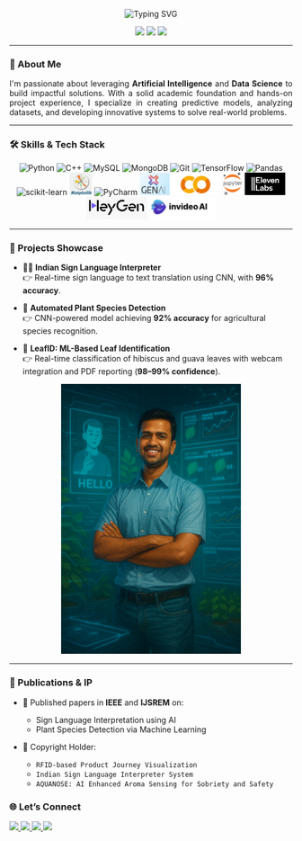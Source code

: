 
<!-- Typing Animation Header -->
<p align="center">
  <img src="https://readme-typing-svg.herokuapp.com?font=Orbitron&size=24&duration=3000&pause=1000&color=00008B&center=true&vCenter=true&width=800&lines=Soham+Nilesh+Vaidya+-+ML+Developer+%26+Researcher;Crafting+the+future+with+Machine+Learning" alt="Typing SVG">
</p>



<p align="center">
  <img src="https://img.shields.io/badge/Machine%20Learning-Expert-brightgreen?style=for-the-badge&logo=scikit-learn&logoColor=white" />
  <img src="https://img.shields.io/badge/Data%20Science-Professional-blue?style=for-the-badge&logo=pandas&logoColor=white" />
  <img src="https://img.shields.io/badge/Generative%20AI-Creative-purple?style=for-the-badge&logo=openai&logoColor=white" />
</p>

---

### 🧠 About Me  
<p align="justify">
I'm passionate about leveraging <strong>Artificial Intelligence</strong> and <strong>Data Science</strong> to build impactful solutions. With a solid academic foundation and hands-on project experience, I specialize in creating predictive models, analyzing datasets, and developing innovative systems to solve real-world problems.
</p>

---

### 🛠️ Skills & Tech Stack

<div align="center">

  <!-- Programming Languages -->
  <img src="https://cdn.jsdelivr.net/gh/devicons/devicon/icons/python/python-original.svg" height="40" alt="Python"/>
  <img src="https://cdn.jsdelivr.net/gh/devicons/devicon/icons/cplusplus/cplusplus-original.svg" height="40" alt="C++"/>
  <img src="https://cdn.jsdelivr.net/gh/devicons/devicon/icons/mysql/mysql-original.svg" height="40" alt="MySQL"/>
  <img src="https://cdn.jsdelivr.net/gh/devicons/devicon/icons/mongodb/mongodb-original.svg" height="40" alt="MongoDB"/>
  <img src="https://cdn.jsdelivr.net/gh/devicons/devicon/icons/git/git-original.svg" height="40" alt="Git"/>

  <!-- ML & Data -->
  <img src="https://cdn.jsdelivr.net/gh/devicons/devicon/icons/tensorflow/tensorflow-original.svg" height="40" alt="TensorFlow"/>
  <img src="https://cdn.jsdelivr.net/gh/devicons/devicon/icons/pandas/pandas-original.svg" height="40" alt="Pandas"/>
  <img src="https://upload.wikimedia.org/wikipedia/commons/thumb/0/05/Scikit_learn_logo_small.svg/512px-Scikit_learn_logo_small.svg.png" height="40" alt="scikit-learn"/>
  <img src="matplotlogo.png" height="40" alt="Matplotlib"/>

  <!-- IDEs & Tools -->
  <img src="https://cdn.jsdelivr.net/gh/devicons/devicon/icons/pycharm/pycharm-original.svg" height="40" alt="PyCharm"/>

  <!-- Generative AI & Media Tools -->
  <img src="Genai_logo.png" height="40" alt="GenAI"/>
  <img src="co.png" height="40" alt="Copilot"/>
  <img src="j1.png" height="40" alt="Jasper AI"/>
  <img src="11 labs.png" height="40" alt="Eleven Labs"/>
  <img src="heyGen.png" height="40" alt="Heygen"/>
  <img src="invideo ai.png" height="40" alt="Invideo AI"/>

</div>

---


### 🚀 Projects Showcase  

- 🧏‍♂️ **Indian Sign Language Interpreter**  
  <span>&#x1F449;</span> Real-time sign language to text translation using CNN, with **96% accuracy**.

- 🌿 **Automated Plant Species Detection**  
  <span>&#x1F449;</span> CNN-powered model achieving **92% accuracy** for agricultural species recognition.

- 🍃 **LeafID: ML-Based Leaf Identification**  
  <span>&#x1F449;</span> Real-time classification of hibiscus and guava leaves with webcam integration and PDF reporting (**98–99% confidence**).

<div align="center">
  <img src="https://github.com/SohamVaidya12/SohamVaidya12/blob/main/project.png" width="320" alt="Soham ML Developer Portrait"/>
</div>


---

### 📝 Publications & IP  

- 📘 Published papers in **IEEE** and **IJSREM** on:
  - Sign Language Interpretation using AI
  - Plant Species Detection via Machine Learning

- 🧾 Copyright Holder:
  - `RFID-based Product Journey Visualization`
  - `Indian Sign Language Interpreter System`
  - `AQUANOSE: AI Enhanced Aroma Sensing for Sobriety and Safety`



### 🌐 Let’s Connect  

<p align="left">
  <a href="mailto:sohamvaidya333@gmail.com">
    <img src="https://img.shields.io/static/v1?message=Gmail&logo=gmail&label=&color=D14836&logoColor=white&labelColor=&style=for-the-badge" height="35" />
  </a>
  <a href="https://www.linkedin.com/in/soham-vaidya-b31b21224/">
    <img src="https://img.shields.io/static/v1?message=LinkedIn&logo=linkedin&label=&color=0077B5&logoColor=white&labelColor=&style=for-the-badge" height="35" />
  </a>
  <a href="https://github.com/SohamVaidya12">
    <img src="https://img.shields.io/static/v1?message=GitHub&logo=github&label=&color=181717&logoColor=white&labelColor=&style=for-the-badge" height="35" />
  </a>
  <a href="https://www.kaggle.com/sohamvaidya1627">
    <img src="https://img.shields.io/static/v1?message=Kaggle&logo=kaggle&label=&color=20BEFF&logoColor=white&labelColor=&style=for-the-badge" height="35" />
  </a>
</p>



